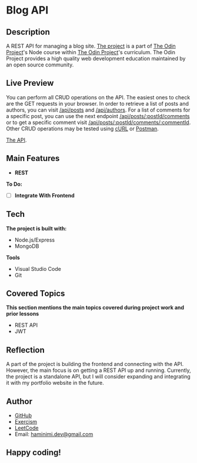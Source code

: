 # Blog API
## Description
A REST API for managing a blog site. [The project](https://www.theodinproject.com/lessons/nodejs-blog-api) is a part of [The Odin Project](https://www.theodinproject.com/dashboard)'s Node course within [The Odin Project](https://www.theodinproject.com/dashboard)'s curriculum. The Odin Project provides a high quality web development education maintained by an open source community.
## Live Preview
You can perform all CRUD operations on the API. The easiest ones to check are the GET requests in your browser. In order to retrieve a list of posts and authors, you can visit [/api/posts](https://haminimi-blog-api.glitch.me/api/posts) and [/api/authors](https://haminimi-blog-api.glitch.me/api/authors). For a list of comments for a specific post, you can use the next endpoint [/api/posts/:postId/comments](https://haminimi-blog-api.glitch.me/api/posts/65d0ad2ed0814d06706f37b8/comments) or to get a specific comment visit [/api/posts/:postId/comments/:commentId](https://haminimi-blog-api.glitch.me/api/posts/65d0ad2ed0814d06706f37b8/comments/65d0b5dc820417d7532c8d02).
Other CRUD operations may be tested using [cURL](https://curl.se/) or [Postman](https://www.postman.com/).

[The API](https://haminimi-blog-api.glitch.me/api).
## Main Features
- **REST**

**To Do:**
- [ ] **Integrate With Frontend**
## Tech
**The project is built with:**
- Node.js/Express
- MongoDB

**Tools**
- Visual Studio Code
- Git
## Covered Topics
**This section mentions the main topics covered during project work and prior lessons**
- REST API
- JWT
## Reflection
A part of the project is building the frontend and connecting with the API. However, the main focus is on getting a REST API up and running. Currently, the project is a standalone API, but I will consider expanding and integrating it with my portfolio website in the future.
<!-- more dependencies -->
## Author
- [GitHub](https://github.com/Haminimi)
- [Exercism](https://exercism.org/profiles/Haminimi)
- [LeetCode](https://leetcode.com/Haminimi/)
- Email: haminimi.dev@gmail.com
## Happy coding!
